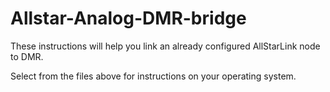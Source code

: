 # Allstar-Analog-DMR-bridge
These instructions will help you link an already configured AllStarLink node to DMR.

Select from the files above for instructions on your operating system.
